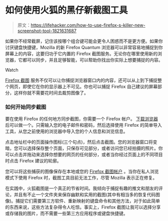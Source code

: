 # 如何使用火狐的黑仔新截图工具

> 原文：<https://lifehacker.com/how-to-use-firefox-s-killer-new-screenshot-tool-1821631687>

如果你不经常截屏，记住该按哪个组合键可能会更令人困惑而不是更方便。如果你讨厌键盘快捷键，Mozilla 的新 Firefox Quantum 浏览器可以非常容易地捕捉到你屏幕上的内容，这要归功于它内置的 Firefox 截图服务。无论你在哪里使用新的浏览器，它都可以同步，并且足够智能，可以帮助你找出你实际上想要捕捉的内容。

Watch

[Firefox 截图](https://screenshots.firefox.com/#) 服务不仅可以让你捕捉浏览器窗口内的内容，还可以从上到下捕捉整个网页，即使它在你的显示器上不可见。你也可以捕捉 Firefox 自己建议的屏幕部分，这样你就不需要花时间去裁剪图像了。

### **如何开始同步截图**

要在使用 Firefox 的任何地方同步截图，你需要一个 Firefox 帐户。 [下载浏览器](https://lifehacker.com/why-you-should-check-out-the-new-firefox-quantum-browse-1820430885) 后可以做一个。只需输入您的电子邮件和密码，然后选择使用 Firefox 的简单导入工具，从您之前使用的浏览器中导入您的个人信息和浏览信息。

点击地址栏中的页面操作图标(三个句点)，然后点击截图。您的浏览器窗口将变暗，您可以选择保存整个页面，只保存可见部分，或者访问您已经拍摄的照片。你可以点击并拖动来选择你想要的网页的任何部分，或者当你经过页面上的不同项目时点击 Firefox 建议的轮廓。

您可以将这些捕获的图像保存在本地或您的 [Firefox 截图帐户](https://screenshots.firefox.com/shots) 。当你在私人浏览模式下使用 Firefox 时，截图工具目前无法工作，尽管 Mozilla 表示正在修复。

在实践中，火狐截图是一个真正的节省时间。我倾向于捕捉有趣的推文和朋友的评论，并且有不止一个文件夹来保存幽默和实用的截图(其中有相当多的恢复代码图像)。捕捉它们需要第三方软件、重新映射的键盘命令和其他方法，对于如此简单的东西来说，这些方法复杂得令人吃惊。事实上，Firefox 截图让我可以选择分享或存储我的图片，而不需要一些第三方应用程序或键盘快捷键。